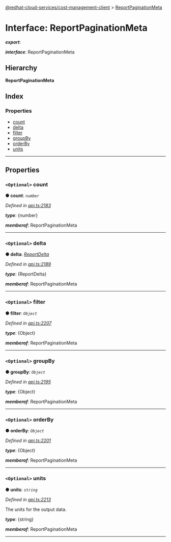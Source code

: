 [@redhat-cloud-services/cost-management-client](../README.md) > [ReportPaginationMeta](../interfaces/reportpaginationmeta.md)

# Interface: ReportPaginationMeta

*__export__*: 

*__interface__*: ReportPaginationMeta

## Hierarchy

**ReportPaginationMeta**

## Index

### Properties

* [count](reportpaginationmeta.md#count)
* [delta](reportpaginationmeta.md#delta)
* [filter](reportpaginationmeta.md#filter)
* [groupBy](reportpaginationmeta.md#groupby)
* [orderBy](reportpaginationmeta.md#orderby)
* [units](reportpaginationmeta.md#units)

---

## Properties

<a id="count"></a>

### `<Optional>` count

**● count**: *`number`*

*Defined in [api.ts:2183](https://github.com/RedHatInsights/javascript-clients/blob/master/packages/cost-management/api.ts#L2183)*

*__type__*: {number}

*__memberof__*: ReportPaginationMeta

___
<a id="delta"></a>

### `<Optional>` delta

**● delta**: *[ReportDelta](reportdelta.md)*

*Defined in [api.ts:2189](https://github.com/RedHatInsights/javascript-clients/blob/master/packages/cost-management/api.ts#L2189)*

*__type__*: {ReportDelta}

*__memberof__*: ReportPaginationMeta

___
<a id="filter"></a>

### `<Optional>` filter

**● filter**: *`Object`*

*Defined in [api.ts:2207](https://github.com/RedHatInsights/javascript-clients/blob/master/packages/cost-management/api.ts#L2207)*

*__type__*: {Object}

*__memberof__*: ReportPaginationMeta

___
<a id="groupby"></a>

### `<Optional>` groupBy

**● groupBy**: *`Object`*

*Defined in [api.ts:2195](https://github.com/RedHatInsights/javascript-clients/blob/master/packages/cost-management/api.ts#L2195)*

*__type__*: {Object}

*__memberof__*: ReportPaginationMeta

___
<a id="orderby"></a>

### `<Optional>` orderBy

**● orderBy**: *`Object`*

*Defined in [api.ts:2201](https://github.com/RedHatInsights/javascript-clients/blob/master/packages/cost-management/api.ts#L2201)*

*__type__*: {Object}

*__memberof__*: ReportPaginationMeta

___
<a id="units"></a>

### `<Optional>` units

**● units**: *`string`*

*Defined in [api.ts:2213](https://github.com/RedHatInsights/javascript-clients/blob/master/packages/cost-management/api.ts#L2213)*

The units for the output data.

*__type__*: {string}

*__memberof__*: ReportPaginationMeta

___


